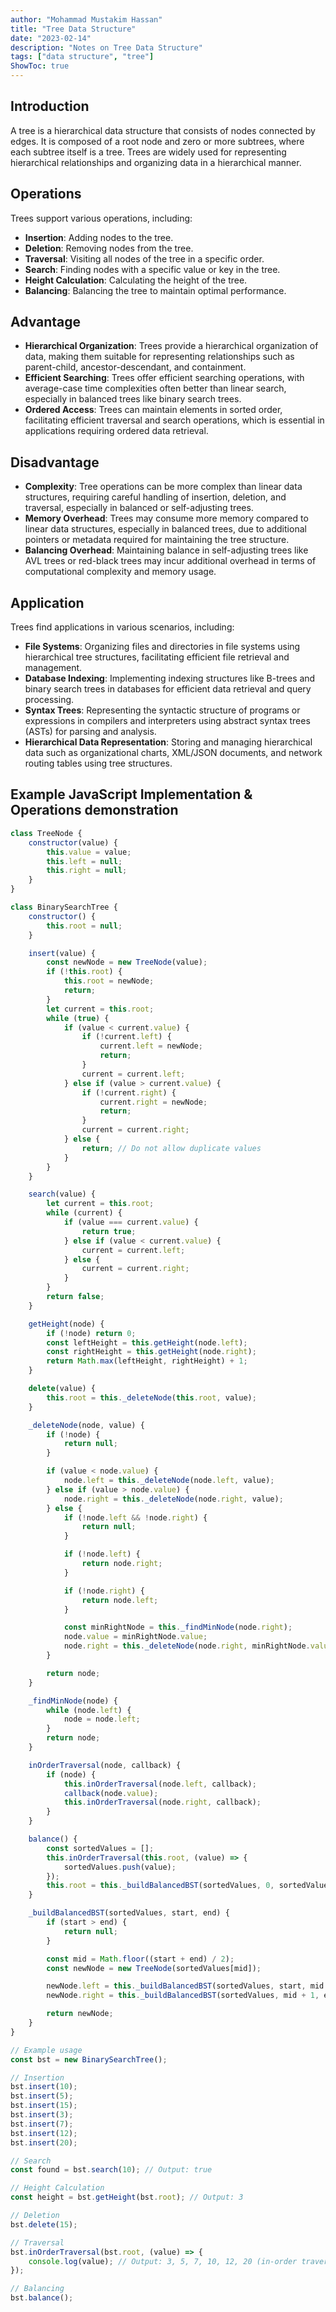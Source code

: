 ```yaml
---
author: "Mohammad Mustakim Hassan"
title: "Tree Data Structure"
date: "2023-02-14"
description: "Notes on Tree Data Structure"
tags: ["data structure", "tree"]
ShowToc: true
---
```


## Introduction
A tree is a hierarchical data structure that consists of nodes connected by edges. It is composed of a root node and zero or more subtrees, where each subtree itself is a tree. Trees are widely used for representing hierarchical relationships and organizing data in a hierarchical manner.

## Operations
Trees support various operations, including:
- **Insertion**: Adding nodes to the tree.
- **Deletion**: Removing nodes from the tree.
- **Traversal**: Visiting all nodes of the tree in a specific order.
- **Search**: Finding nodes with a specific value or key in the tree.
- **Height Calculation**: Calculating the height of the tree.
- **Balancing**: Balancing the tree to maintain optimal performance.

## Advantage
- **Hierarchical Organization**: Trees provide a hierarchical organization of data, making them suitable for representing relationships such as parent-child, ancestor-descendant, and containment.
- **Efficient Searching**: Trees offer efficient searching operations, with average-case time complexities often better than linear search, especially in balanced trees like binary search trees.
- **Ordered Access**: Trees can maintain elements in sorted order, facilitating efficient traversal and search operations, which is essential in applications requiring ordered data retrieval.

## Disadvantage
- **Complexity**: Tree operations can be more complex than linear data structures, requiring careful handling of insertion, deletion, and traversal, especially in balanced or self-adjusting trees.
- **Memory Overhead**: Trees may consume more memory compared to linear data structures, especially in balanced trees, due to additional pointers or metadata required for maintaining the tree structure.
- **Balancing Overhead**: Maintaining balance in self-adjusting trees like AVL trees or red-black trees may incur additional overhead in terms of computational complexity and memory usage.

## Application
Trees find applications in various scenarios, including:
- **File Systems**: Organizing files and directories in file systems using hierarchical tree structures, facilitating efficient file retrieval and management.
- **Database Indexing**: Implementing indexing structures like B-trees and binary search trees in databases for efficient data retrieval and query processing.
- **Syntax Trees**: Representing the syntactic structure of programs or expressions in compilers and interpreters using abstract syntax trees (ASTs) for parsing and analysis.
- **Hierarchical Data Representation**: Storing and managing hierarchical data such as organizational charts, XML/JSON documents, and network routing tables using tree structures.

## Example JavaScript Implementation & Operations demonstration
```javascript
class TreeNode {
    constructor(value) {
        this.value = value;
        this.left = null;
        this.right = null;
    }
}

class BinarySearchTree {
    constructor() {
        this.root = null;
    }

    insert(value) {
        const newNode = new TreeNode(value);
        if (!this.root) {
            this.root = newNode;
            return;
        }
        let current = this.root;
        while (true) {
            if (value < current.value) {
                if (!current.left) {
                    current.left = newNode;
                    return;
                }
                current = current.left;
            } else if (value > current.value) {
                if (!current.right) {
                    current.right = newNode;
                    return;
                }
                current = current.right;
            } else {
                return; // Do not allow duplicate values
            }
        }
    }

    search(value) {
        let current = this.root;
        while (current) {
            if (value === current.value) {
                return true;
            } else if (value < current.value) {
                current = current.left;
            } else {
                current = current.right;
            }
        }
        return false;
    }

    getHeight(node) {
        if (!node) return 0;
        const leftHeight = this.getHeight(node.left);
        const rightHeight = this.getHeight(node.right);
        return Math.max(leftHeight, rightHeight) + 1;
    }

    delete(value) {
        this.root = this._deleteNode(this.root, value);
    }

    _deleteNode(node, value) {
        if (!node) {
            return null;
        }

        if (value < node.value) {
            node.left = this._deleteNode(node.left, value);
        } else if (value > node.value) {
            node.right = this._deleteNode(node.right, value);
        } else {
            if (!node.left && !node.right) {
                return null;
            }

            if (!node.left) {
                return node.right;
            }

            if (!node.right) {
                return node.left;
            }

            const minRightNode = this._findMinNode(node.right);
            node.value = minRightNode.value;
            node.right = this._deleteNode(node.right, minRightNode.value);
        }

        return node;
    }

    _findMinNode(node) {
        while (node.left) {
            node = node.left;
        }
        return node;
    }

    inOrderTraversal(node, callback) {
        if (node) {
            this.inOrderTraversal(node.left, callback);
            callback(node.value);
            this.inOrderTraversal(node.right, callback);
        }
    }

    balance() {
        const sortedValues = [];
        this.inOrderTraversal(this.root, (value) => {
            sortedValues.push(value);
        });
        this.root = this._buildBalancedBST(sortedValues, 0, sortedValues.length - 1);
    }

    _buildBalancedBST(sortedValues, start, end) {
        if (start > end) {
            return null;
        }

        const mid = Math.floor((start + end) / 2);
        const newNode = new TreeNode(sortedValues[mid]);

        newNode.left = this._buildBalancedBST(sortedValues, start, mid - 1);
        newNode.right = this._buildBalancedBST(sortedValues, mid + 1, end);

        return newNode;
    }
}

// Example usage
const bst = new BinarySearchTree();

// Insertion
bst.insert(10);
bst.insert(5);
bst.insert(15);
bst.insert(3);
bst.insert(7);
bst.insert(12);
bst.insert(20);

// Search
const found = bst.search(10); // Output: true

// Height Calculation
const height = bst.getHeight(bst.root); // Output: 3

// Deletion
bst.delete(15);

// Traversal
bst.inOrderTraversal(bst.root, (value) => {
    console.log(value); // Output: 3, 5, 7, 10, 12, 20 (in-order traversal)
});

// Balancing
bst.balance();
```
